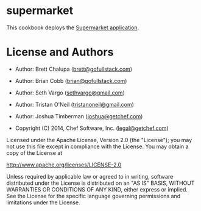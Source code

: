 # supermarket

This cookbook deploys the [Supermarket application](https://github.com/opscode/supermarket).

# License and Authors

- Author: Brett Chalupa (<brett@gofullstack.com>)
- Author: Brian Cobb (<brian@gofullstack.com>)
- Author: Seth Vargo (<sethvargo@gmail.com>)
- Author: Tristan O'Neil (<tristanoneil@gmail.com>)
- Author: Joshua Timberman (<joshua@getchef.com>)

- Copyright (C) 2014, Chef Software, Inc. (<legal@getchef.com>)

Licensed under the Apache License, Version 2.0 (the "License");
you may not use this file except in compliance with the License.
You may obtain a copy of the License at

   http://www.apache.org/licenses/LICENSE-2.0

Unless required by applicable law or agreed to in writing, software
distributed under the License is distributed on an "AS IS" BASIS,
WITHOUT WARRANTIES OR CONDITIONS OF ANY KIND, either express or implied.
See the License for the specific language governing permissions and
limitations under the License.
